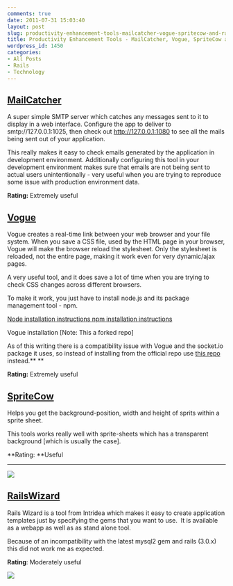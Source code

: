 ```yaml
---
comments: true
date: 2011-07-31 15:03:40
layout: post
slug: productivity-enhancement-tools-mailcatcher-vogue-spritecow-and-railswizard
title: Productivity Enhancement Tools - MailCatcher, Vogue, SpriteCow and RailsWizard
wordpress_id: 1450
categories:
- All Posts
- Rails
- Technology
---
```


## [MailCatcher](https://github.com/sj26/mailcatcher)


A super simple SMTP server which catches any messages sent to it to display in a web interface. Configure the app to deliver to smtp://127.0.0.1:1025, then check out http://127.0.0.1:1080 to see all the mails being sent out of your application.

This really makes it easy to check emails generated by the application in development environment. Additionally configuring this tool in your development environment makes sure that emails are not being sent to actual users unintentionally - very useful when you are trying to reproduce some issue with production environment data.

**Rating:** Extremely useful


## [Vogue](http://aboutcode.net/vogue/)


Vogue creates a real-time link between your web browser and your file system. When you save a CSS file, used by the HTML page in your browser, Vogue will make the browser reload the stylesheet. Only the stylesheet is reloaded, not the entire page, making it work even for very dynamic/ajax pages.

A very useful tool, and it does save a lot of time when you are trying to check CSS changes across different browsers.

To make it work, you just have to install node.js and its package management tool - npm.

[Node installation instructions
](https://github.com/joyent/node/wiki/Installation)[npm installation instructions](http://npmjs.org/)

Vogue installation [Note: This a forked repo]

As of this writing there is a compatibility issue with Vogue and the socket.io package it uses, so instead of installing from the official repo use [this repo](https://github.com/DTrejo/vogue.git) instead.**
**

**Rating:** Extremely useful


## [SpriteCow](http://www.spritecow.com/)


Helps you get the background-position, width and height of sprits within a sprite sheet.

This tools works really well with sprite-sheets which has a transparent background [which is usually the case].


**Rating: **Useful




** **


![](/wp-content/uploads/2011/07/sprite-cow-300x187.png)


## [RailsWizard](http://railswizard.org/)


Rails Wizard is a tool from Intridea which makes it easy to create application templates just by specifying the gems that you want to use.  It is available as a webapp as well as as stand alone tool.

Because of an incompatibility with the latest mysql2 gem and rails (3.0.x) this did not work me as expected.

**Rating**: Moderately useful

![](/wp-content/uploads/2011/07/rails-wizard-300x187.png)
